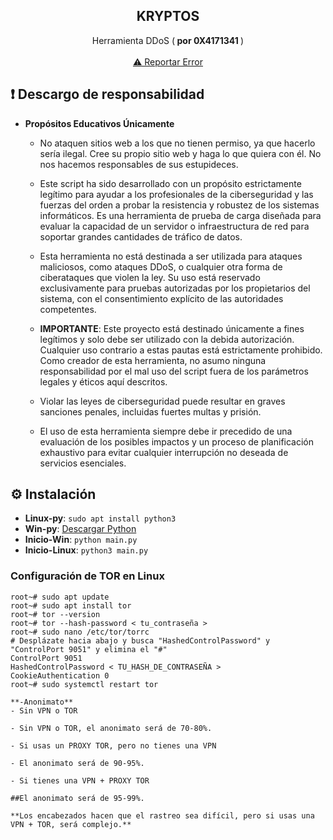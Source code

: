<div align="center">
  <h2 align="center">KRYPTOS</h2>

  <p align="center">
    Herramienta DDoS (<b> por 0X4171341 </b>)
    <br />
    <br />
    <a href="https://github.com/RetrO-M/TorNet/issues">⚠️ Reportar Error</a>
  </p>
</div>

## ❗ Descargo de responsabilidad

- **Propósitos Educativos Únicamente**
  - No ataquen sitios web a los que no tienen permiso, ya que hacerlo sería ilegal. Cree su propio sitio web y haga lo que quiera con él. No nos hacemos responsables de sus estupideces.
  - Este script ha sido desarrollado con un propósito estrictamente legítimo para ayudar a los profesionales de la ciberseguridad y las fuerzas del orden a probar la resistencia y robustez de los sistemas informáticos. Es una herramienta de prueba de carga diseñada para evaluar la capacidad de un servidor o infraestructura de red para soportar grandes cantidades de tráfico de datos.

  - Esta herramienta no está destinada a ser utilizada para ataques maliciosos, como ataques DDoS, o cualquier otra forma de ciberataques que violen la ley. Su uso está reservado exclusivamente para pruebas autorizadas por los propietarios del sistema, con el consentimiento explícito de las autoridades competentes.

  - **IMPORTANTE**: Este proyecto está destinado únicamente a fines legítimos y solo debe ser utilizado con la debida autorización. Cualquier uso contrario a estas pautas está estrictamente prohibido. Como creador de esta herramienta, no asumo ninguna responsabilidad por el mal uso del script fuera de los parámetros legales y éticos aquí descritos.

  - Violar las leyes de ciberseguridad puede resultar en graves sanciones penales, incluidas fuertes multas y prisión.

  - El uso de esta herramienta siempre debe ir precedido de una evaluación de los posibles impactos y un proceso de planificación exhaustivo para evitar cualquier interrupción no deseada de servicios esenciales.

## ⚙️ Instalación

* **Linux-py**: `sudo apt install python3`
* **Win-py**: [Descargar Python](https://www.python.org/downloads/)
* **Inicio-Win**: `python main.py`
* **Inicio-Linux**: `python3 main.py`

### Configuración de TOR en Linux

```shell
root~# sudo apt update
root~# sudo apt install tor
root~# tor --version
root~# tor --hash-password < tu_contraseña >
root~# sudo nano /etc/tor/torrc   
# Desplázate hacia abajo y busca "HashedControlPassword" y "ControlPort 9051" y elimina el "#"
ControlPort 9051
HashedControlPassword < TU_HASH_DE_CONTRASEÑA >
CookieAuthentication 0
root~# sudo systemctl restart tor

**-Anonimato** 
- Sin VPN o TOR

- Sin VPN o TOR, el anonimato será de 70-80%.

- Si usas un PROXY TOR, pero no tienes una VPN

- El anonimato será de 90-95%.

- Si tienes una VPN + PROXY TOR

##El anonimato será de 95-99%.

**Los encabezados hacen que el rastreo sea difícil, pero si usas una VPN + TOR, será complejo.**
